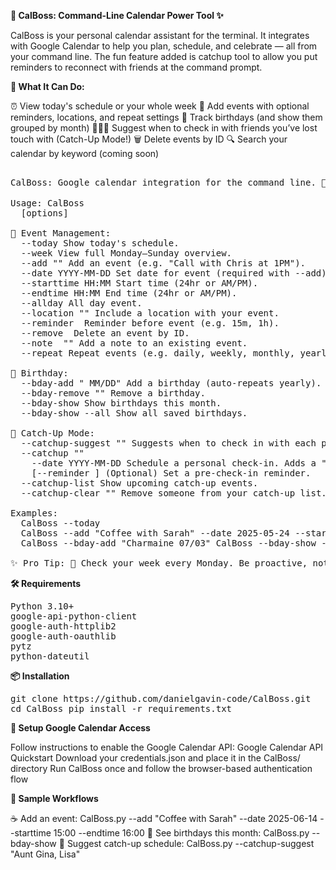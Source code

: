 **📅 CalBoss: Command-Line Calendar Power Tool ✨**

CalBoss is your personal calendar assistant for the terminal.
It integrates with Google Calendar to help you plan, schedule, and celebrate — all from your command line.
The fun feature added is catchup tool to allow you put reminders to reconnect with friends at the command prompt.

**💼 What It Can Do:**

⏰ View today's schedule or your whole week
📝 Add events with optional reminders, locations, and repeat settings
🎂 Track birthdays (and show them grouped by month)
🧑‍🤝‍🧑 Suggest when to check in with friends you’ve lost touch with (Catch-Up Mode!)
🗑️ Delete events by ID
🔍 Search your calendar by keyword (coming soon)

<pre> 
CalBoss: Google calendar integration for the command line. 📅 ✨ 

Usage: CalBoss
  [options]

📆 Event Management:
  --today Show today's schedule.
  --week View full Monday–Sunday overview.
  --add "<event>" Add an event (e.g. "Call with Chris at 1PM").
  --date YYYY-MM-DD Set date for event (required with --add).
  --starttime HH:MM Start time (24hr or AM/PM).
  --endtime HH:MM End time (24hr or AM/PM).
  --allday All day event.
  --location "<place>" Include a location with your event.
  --reminder <duration> Reminder before event (e.g. 15m, 1h).
  --remove <event_id> Delete an event by ID.
  --note <event_id> "<note>" Add a note to an existing event.
  --repeat Repeat events (e.g. daily, weekly, monthly, yearly).

🎂 Birthday:
  --bday-add "<Name> MM/DD" Add a birthday (auto-repeats yearly).
  --bday-remove "<Name>" Remove a birthday.
  --bday-show Show birthdays this month. 
  --bday-show --all Show all saved birthdays. 
      
👫 Catch-Up Mode: 
  --catchup-suggest "<Name, ...>" Suggests when to check in with each person.
  --catchup "<Name>" 
    --date YYYY-MM-DD Schedule a personal check-in. Adds a "🤖 Catch-Up" event. 
    [--reminder <time>] (Optional) Set a pre-check-in reminder. 
  --catchup-list Show upcoming catch-up events. 
  --catchup-clear "<Name>" Remove someone from your catch-up list. 
    
Examples: 
  CalBoss --today
  CalBoss --add "Coffee with Sarah" --date 2025-05-24 --starttime 14:00 --endtime 15:00 --reminder 30m
  CalBoss --bday-add "Charmaine 07/03" CalBoss --bday-show --all CalBoss --catchup-suggest "Lisa, Nick, Aunt Gina" 
    
✨ Pro Tip: 👀 Check your week every Monday. Be proactive, not reactive. </pre>



**🛠️ Requirements**

<pre>Python 3.10+
google-api-python-client
google-auth-httplib2
google-auth-oauthlib 
pytz
python-dateutil</pre>



**📦 Installation**

<pre>git clone https://github.com/danielgavin-code/CalBoss.git 
cd CalBoss pip install -r requirements.txt </pre>



**🔑 Setup Google Calendar Access**

Follow instructions to enable the Google Calendar API:
Google Calendar API Quickstart
Download your credentials.json and place it in the CalBoss/ directory
Run CalBoss once and follow the browser-based authentication flow



**🧪 Sample Workflows**

☕ Add an event:
CalBoss.py --add "Coffee with Sarah" --date 2025-06-14 --starttime 15:00 --endtime 16:00
🎂 See birthdays this month:
CalBoss.py --bday-show
🤖 Suggest catch-up schedule:
CalBoss.py --catchup-suggest "Aunt Gina, Lisa"
